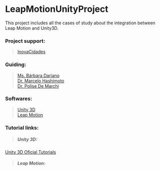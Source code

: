 # LeapMotionUnityProject

This project includes all the cases of study about the integration between Leap Motion and Unity3D.

### Project support:
> [InovaCidades](http://www.inovacidades.org.br/)

### Guiding:
> [Ms. Bárbara Dariano](http://lattes.cnpq.br/8010206181701078/)  
> [Dr. Marcelo Hashimoto](http://lattes.cnpq.br/5909154335340519/)  
> [Dr. Polise De Marchi](http://lattes.cnpq.br/6817254319412151)

### Softwares:
> [Unity 3D](https://unity3d.com/pt)  
[Leap Motion](https://www.leapmotion.com/)  

### Tutorial links:
> ##### Unity 3D:
[Unity 3D Oficial Tutorials](https://unity3d.com/pt/learn/tutorials/modules/beginner/scripting/)  
> ##### Leap Motion:
